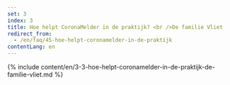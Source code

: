 ```yaml
---
set: 3
index: 3
title: Hoe helpt CoronaMelder in de praktijk? <br />De familie Vliet
redirect_from: 
  - /en/faq/45-hoe-helpt-coronamelder-in-de-praktijk
contentLang: en
---
```

{% include content/en/3-3-hoe-helpt-coronamelder-in-de-praktijk-de-familie-vliet.md %}
